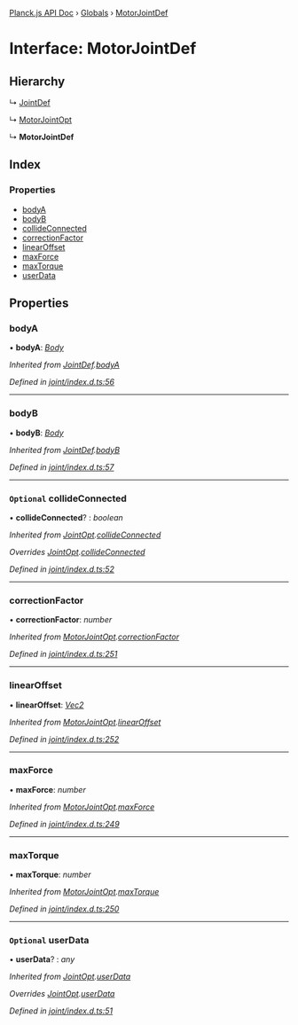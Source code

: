 [Planck.js API Doc](../README.md) › [Globals](../globals.md) › [MotorJointDef](motorjointdef.md)

# Interface: MotorJointDef

## Hierarchy

  ↳ [JointDef](jointdef.md)

  ↳ [MotorJointOpt](motorjointopt.md)

  ↳ **MotorJointDef**

## Index

### Properties

* [bodyA](motorjointdef.md#bodya)
* [bodyB](motorjointdef.md#bodyb)
* [collideConnected](motorjointdef.md#optional-collideconnected)
* [correctionFactor](motorjointdef.md#correctionfactor)
* [linearOffset](motorjointdef.md#linearoffset)
* [maxForce](motorjointdef.md#maxforce)
* [maxTorque](motorjointdef.md#maxtorque)
* [userData](motorjointdef.md#optional-userdata)

## Properties

###  bodyA

• **bodyA**: *[Body](../classes/body.md)*

*Inherited from [JointDef](jointdef.md).[bodyA](jointdef.md#bodya)*

*Defined in [joint/index.d.ts:56](https://github.com/shakiba/planck.js/blob/9a1fbe4/lib/joint/index.d.ts#L56)*

___

###  bodyB

• **bodyB**: *[Body](../classes/body.md)*

*Inherited from [JointDef](jointdef.md).[bodyB](jointdef.md#bodyb)*

*Defined in [joint/index.d.ts:57](https://github.com/shakiba/planck.js/blob/9a1fbe4/lib/joint/index.d.ts#L57)*

___

### `Optional` collideConnected

• **collideConnected**? : *boolean*

*Inherited from [JointOpt](jointopt.md).[collideConnected](jointopt.md#optional-collideconnected)*

*Overrides [JointOpt](jointopt.md).[collideConnected](jointopt.md#optional-collideconnected)*

*Defined in [joint/index.d.ts:52](https://github.com/shakiba/planck.js/blob/9a1fbe4/lib/joint/index.d.ts#L52)*

___

###  correctionFactor

• **correctionFactor**: *number*

*Inherited from [MotorJointOpt](motorjointopt.md).[correctionFactor](motorjointopt.md#correctionfactor)*

*Defined in [joint/index.d.ts:251](https://github.com/shakiba/planck.js/blob/9a1fbe4/lib/joint/index.d.ts#L251)*

___

###  linearOffset

• **linearOffset**: *[Vec2](../classes/vec2.md)*

*Inherited from [MotorJointOpt](motorjointopt.md).[linearOffset](motorjointopt.md#linearoffset)*

*Defined in [joint/index.d.ts:252](https://github.com/shakiba/planck.js/blob/9a1fbe4/lib/joint/index.d.ts#L252)*

___

###  maxForce

• **maxForce**: *number*

*Inherited from [MotorJointOpt](motorjointopt.md).[maxForce](motorjointopt.md#maxforce)*

*Defined in [joint/index.d.ts:249](https://github.com/shakiba/planck.js/blob/9a1fbe4/lib/joint/index.d.ts#L249)*

___

###  maxTorque

• **maxTorque**: *number*

*Inherited from [MotorJointOpt](motorjointopt.md).[maxTorque](motorjointopt.md#maxtorque)*

*Defined in [joint/index.d.ts:250](https://github.com/shakiba/planck.js/blob/9a1fbe4/lib/joint/index.d.ts#L250)*

___

### `Optional` userData

• **userData**? : *any*

*Inherited from [JointOpt](jointopt.md).[userData](jointopt.md#optional-userdata)*

*Overrides [JointOpt](jointopt.md).[userData](jointopt.md#optional-userdata)*

*Defined in [joint/index.d.ts:51](https://github.com/shakiba/planck.js/blob/9a1fbe4/lib/joint/index.d.ts#L51)*
